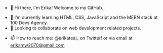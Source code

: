 
- 👋 Hi there, I'm Erika! Welcome to my GitHub.

<!-- - 🔭 I’m currently working on securing a full stack software engineering position. -->
- 🌱 I’m currently learning HTML, CSS, JavaScript and the MERN stack at 100 Devs Agency.
- 👯 Looking to collaborate on web development related projects.
<!-- - 🤔 I’m looking for help with ... -->
- 📫 How to reach me: @erikateal_ on Twitter! or via email at erikamw2070@gmail.com
<!-- - ⚡ Fun fact: ... -->
